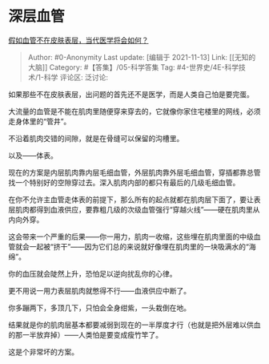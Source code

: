 # 深层血管
[假如血管不在皮肤表层，当代医学将会如何？](https://www.zhihu.com/question/410132828/answer/1365833982)

> Author: #0-Anonymity
> Last update: [编辑于 2021-11-13]
> Link: [[无知的大脑]]
> Category: #【答集】/05-科学答集
> Tag: #4-世界史/4E-科学技术/1-科学
> 评论区:
> 泛讨论:

如果那些不在皮肤表层，出问题的首先还不是医学，而是人类自己怕是要完蛋。

大流量的血管是不能在肌肉里随便穿来穿去的，它就像你家住宅楼里的网线，必须走身体里的“管井”。

不沿着肌肉交错的间隙，就是在骨缝可以保留的沟槽里。

以及——体表。

现在的方案是内层肌肉靠内层毛细血管，外层肌肉靠外层毛细血管，穿插都靠总管找一个特别好的空隙穿过去。深入肌肉内部的都只有最后的几级毛细血管。

在你不允许主血管走体表的前提下，那么所有的起点就都在肌肉层下面了，要让表层肌肉都得到血液供应，要靠粗几级的次级血管强行“穿越火线”——硬在肌肉里从内向外穿。

这会带来一个严重的后果——你一用力，肌肉一收缩，这些埋在肌肉里面的中级血管就会一起被“挤干”——因为它们总的来说就好像埋在肌肉里的一块吸满水的“海绵”。

你的血压就会陡然上升，恐怕足以逆向扰乱你的心律。

更不用说一用力表层肌肉就憋得不行——血液供应中断了。

你多蹦两下，多顶几下，只怕会全身绀紫，一头栽倒在地。

结果就是你的肌肉层基本都要减弱到现在的一半厚度才行（也就是把外层难以供血的那一半放弃掉）——人类怕是要变成瘦竹竿了。

这是个非常坏的方案。
